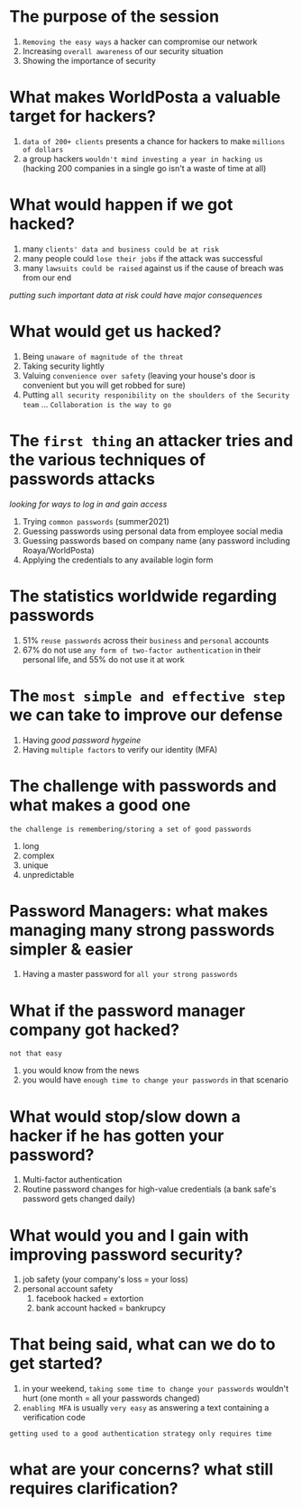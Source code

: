 # The purpose of the session
1. `Removing the easy ways` a hacker can compromise our network
2. Increasing `overall awareness` of our security situation
3. Showing the importance of security

# What makes WorldPosta a valuable target for hackers?
1. `data of 200+ clients` presents a chance for hackers to make `millions of dollars`
2. a group hackers `wouldn't mind investing a year in hacking us` (hacking 200 companies in a single go isn't a waste of time at all)

# What would happen if we got hacked?
1. many `clients' data and business could be at risk`
2. many people could `lose their jobs` if the attack was successful
3. many `lawsuits could be raised` against us if the cause of breach was from our end

*putting such important data at risk could have major consequences*

# What would get us hacked?
1. Being `unaware of magnitude of the threat`
2. Taking security lightly
3. Valuing `convenience over safety` (leaving your house's door is convenient but you will get robbed for sure)
4. Putting `all security responibility on the shoulders of the Security team` ... `Collaboration is the way to go`

# The `first thing` an attacker tries and the various techniques of passwords attacks
*looking for ways to log in and gain access*
1. Trying `common passwords` (summer2021)
2. Guessing passwords using personal data from employee social media
3. Guessing passwords based on company name (any password including Roaya/WorldPosta)
4. Applying the credentials to any available login form

# The statistics worldwide regarding passwords
1. 51% `reuse passwords` across their `business` and `personal` accounts
2. 67% do not use `any form of two-factor authentication` in their personal life, and 55% do not use it at work

# The `most simple and effective step` we can take to improve our defense
1. Having *good password hygeine*
2. Having `multiple factors` to verify our identity (MFA)

# The challenge with passwords and what makes a good one
`the challenge is remembering/storing a set of good passwords`
1. long
2. complex
3. unique
4. unpredictable

# Password Managers: what makes managing many strong passwords simpler & easier
1. Having a master password for `all your strong passwords`

# What if the password manager company got hacked?
`not that easy`
1. you would know from the news
2. you would have `enough time to change your passwords` in that scenario

# What would stop/slow down a hacker if he has gotten your password?
1. Multi-factor authentication
2. Routine password changes for high-value credentials (a bank safe's password gets changed daily)

# What would you and I gain with improving password security?
1. job safety (your company's loss = your loss)
2. personal account safety
	1. facebook hacked = extortion
	2. bank account hacked = bankrupcy

# That being said, what can we do to get started?
1. in your weekend, `taking some time to change your passwords` wouldn't hurt (one month = all your passwords changed)
2. `enabling MFA` is usually `very easy` as answering a text containing a verification code

`getting used to a good authentication strategy only requires time`

# what are your concerns? what still requires clarification?